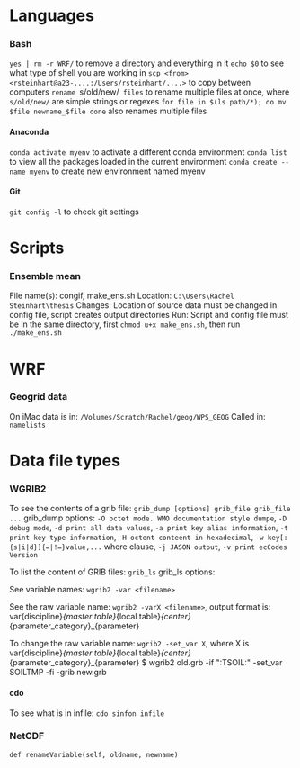 # Languages

### Bash
`yes | rm -r WRF/` to remove a directory and everything in it
`echo $0` to see what type of shell you are working in
`scp <from> <rsteinhart@a23-....:/Users/rsteinhart/....>` to copy between computers
`rename `s/old/new/` files` to rename multiple files at once, where `s/old/new/` are simple strings or regexes
`for file in $(ls path/*); do mv $file newname_$file done` also renames multiple files

#### Anaconda
`conda activate myenv` to activate a different conda environment
`conda list` to view all the packages loaded in the current environment 
`conda create --name myenv` to create new environment named myenv

#### Git
`git config -l` to check git settings

# Scripts

### Ensemble mean
File name(s): congif, make_ens.sh
Location: `C:\Users\Rachel Steinhart\thesis`
Changes: Location of source data must be changed in config file, script creates output directories
Run: Script and config file must be in the same directory, first `chmod u+x make_ens.sh`, then run `./make_ens.sh`

# WRF

### Geogrid data
On iMac data is in: `/Volumes/Scratch/Rachel/geog/WPS_GEOG`
Called in: `namelists`


# Data file types

### WGRIB2
To see the contents of a grib file: `grib_dump [options] grib_file grib_file ...`
grib_dump options: `-O octet mode. WMO documentation style dumpe`, `-D debug mode`, `-d print all data values`, `-a print key alias information`, `-t print key type information`, `-H octent conteent in hexadecimal`, `-w key[:{s|i|d}]{=|!=}value,...` where clause, `-j JASON output`, `-v print ecCodes Version`

To list the content of GRIB files: `grib_ls`
grib_ls options: 

See variable names: `wgrib2 -var <filename>`

See the raw variable name: `wgrib2 -varX <filename>`, output format is: var{discipline}_{master table}_{local table}_{center}_{parameter_category}_{parameter}

To change the raw variable name: `wgrib2 -set_var X`, where X is var{discipline}_{master table}_{local table}_{center}_{parameter_category}_{parameter} 
        $ wgrib2 old.grb -if ":TSOIL:" -set_var SOILTMP -fi -grib new.grb


#### cdo
To see what is in infile: `cdo sinfon infile` 

### NetCDF
`def renameVariable(self, oldname, newname)` 
